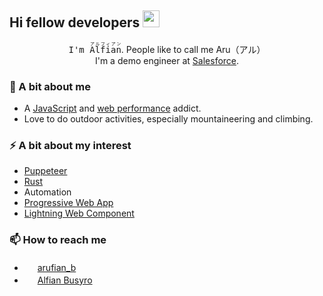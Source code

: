 ## Hi fellow developers <img src="https://user-images.githubusercontent.com/5679180/79618120-0daffb80-80be-11ea-819e-d2b0fa904d07.gif" width="27px">

<p align="center">
  <samp>I'm <ruby><rb>A</rb><rt>ア</rt><rb>l</rb><rt>ル</rt><rb>fi</rb><rt>フィ</rt><rb>a</rb><rt>ア</rt><rb>n</rb><rt>ン</rt></ruby></samp>. People like to call me Aru（アル）<br />
  I'm a demo engineer at <a href="https://github.com/salesforce">Salesforce</a>.
</p>

### 🌱 A bit about me
- A [JavaScript](https://www.ecma-international.org/ecma-262/) and [web performance](https://web.dev/measure/) addict.
- Love to do outdoor activities, especially mountaineering and climbing.

### ⚡️ A bit about my interest
- [Puppeteer](https://github.com/puppeteer/puppeteer)
- [Rust](https://github.com/rust-lang/rust)
- Automation
- [Progressive Web App](https://web.dev/progressive-web-apps/)
- [Lightning Web Component](https://github.com/salesforce/lwc)

### 📫 How to reach me
- <img src="https://image.flaticon.com/icons/svg/889/889147.svg" width="17px"> [arufian_b](https://twitter.com/arufian_b)
- <img src="https://image.flaticon.com/icons/svg/124/124011.svg" width="17px"> [Alfian Busyro](https://www.linkedin.com/in/%E2%9A%A1%EF%B8%8F-alfian-b-43b26b17//)
